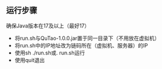 ## 运行步骤

确保Java版本在17及以上（最好17）

- 将run.sh与QuTao-1.0.0.jar置于同一目录下（不用放在虚拟机）
- 将run.sh中的IP地址改为链码所在（虚拟机、服务器）的IP
- 使用sh ./run.sh或. run.sh运行
- 使用quit退出